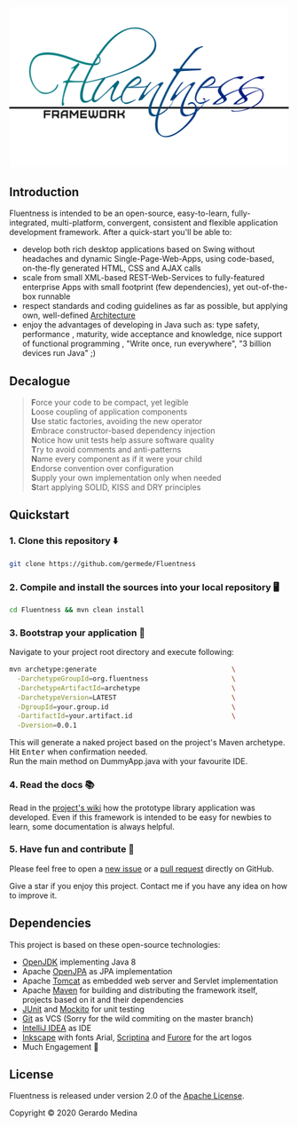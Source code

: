 ![Fluentness logo](framework/src/main/resources/art/logo.png?raw=true "Fluentness logo")

## Introduction
Fluentness is intended to be an open-source, easy-to-learn, fully-integrated, 
multi-platform, convergent, consistent and flexible 
application development framework. After a quick-start you'll be able to:
* develop both rich desktop applications based on Swing without headaches and 
dynamic Single-Page-Web-Apps, using code-based, on-the-fly generated HTML, CSS and AJAX calls 
* scale from small XML-based REST-Web-Services to fully-featured enterprise Apps 
with small footprint (few dependencies), yet out-of-the-box runnable
* respect standards and coding guidelines as far as possible, but applying own, 
well-defined [Architecture](https://github.com/germede/Fluentness/wiki/Architecture)
* enjoy the advantages of developing in Java such as: type safety, performance
, maturity, wide acceptance and knowledge, nice support of functional programming
, "Write once, run everywhere", "3 billion devices run Java" ;) 

## Decalogue

>**F**orce your code to be compact, yet legible  
>**L**oose coupling of application components  
>**U**se static factories, avoiding the new operator  
>**E**mbrace constructor-based dependency injection  
>**N**otice how unit tests help assure software quality    
>**T**ry to avoid comments and anti-patterns  
>**N**ame every component as if it were your child    
>**E**ndorse convention over configuration  
>**S**upply your own implementation only when needed    
>**S**tart applying SOLID, KISS and DRY principles

## Quickstart

### 1. Clone this repository :arrow_down:
```bash
git clone https://github.com/germede/Fluentness
```

### 2. Compile and install the sources into your local repository :desktop_computer:
```bash
cd Fluentness && mvn clean install
```

### 3. Bootstrap your application :rocket:
Navigate to your project root directory and execute following:
```bash
mvn archetype:generate                                  \
  -DarchetypeGroupId=org.fluentness                     \
  -DarchetypeArtifactId=archetype                       \
  -DarchetypeVersion=LATEST                             \
  -DgroupId=your.group.id                               \
  -DartifactId=your.artifact.id                         \
  -Dversion=0.0.1
```
This will generate a naked project based on the project's Maven archetype.
Hit <kbd>Enter</kbd> when confirmation needed.    
Run the main method on DummyApp.java with your favourite IDE.  

### 4. Read the docs :books:
Read in the [project's wiki](https://github.com/germede/Fluentness/wiki) how the prototype library application was developed. 
Even if this framework is intended to be easy for newbies to learn, some documentation is always helpful.  

### 5. Have fun and contribute :busts_in_silhouette:
Please feel free to open a [new issue](https://github.com/germede/Fluentness/issues/new) 
or a [pull request](https://github.com/germede/Fluentness/compare) directly on GitHub.  

Give a star if you enjoy this project. Contact me if you have any idea on how to improve it.

## Dependencies
This project is based on these open-source technologies:
- [OpenJDK](https://openjdk.java.net/) implementing Java 8 
- Apache [OpenJPA](http://openjpa.apache.org/) as JPA implementation
- Apache [Tomcat](http://tomcat.apache.org/) as embedded web server and Servlet implementation
- Apache [Maven](https://maven.apache.org/) for building and distributing the framework itself, projects based on it and their dependencies
- [JUnit](https://junit.org/junit4/) and [Mockito](https://site.mockito.org/) for unit testing
- [Git](https://git-scm.com/) as VCS (Sorry for the wild commiting on the master branch)
- [IntelliJ IDEA](https://www.jetbrains.com/idea/) as IDE
- [Inkscape](https://inkscape.org/) with fonts Arial, [Scriptina](https://www.fontsquirrel.com/fonts/scriptina) and [Furore](https://www.fontsquirrel.com/fonts/furore) for the art logos
- Much Engagement :muscle:

## License
Fluentness is released under version 2.0 of the [Apache License](https://www.apache.org/licenses/LICENSE-2.0).

Copyright © 2020 Gerardo Medina
